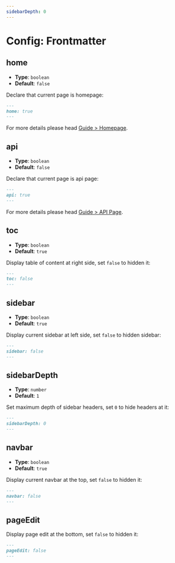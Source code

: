 ```yaml
---
sidebarDepth: 0
---
```


# Config: Frontmatter

## home

- **Type**: `boolean`
- **Default**: `false`

Declare that current page is homepage:

```md
---
home: true
---
```

For more details please head [Guide > Homepage](../guide/home.md).

## api

- **Type**: `boolean`
- **Default**: `false`

Declare that current page is api page:

```md
---
api: true
---
```

For more details please head [Guide > API Page](../guide/api-page.md).


## toc

- **Type**: `boolean`
- **Default**: `true`

Display table of content at right side, set `false` to hidden it:

```md
---
toc: false
---
```

## sidebar

- **Type**: `boolean`
- **Default**: `true`

Display current sidebar at left side, set `false` to hidden sidebar:

```md
---
sidebar: false
---
```

## sidebarDepth

- **Type**: `number`
- **Default**: `1`

Set maximum depth of sidebar headers, set `0` to hide headers at it:


```md
---
sidebarDepth: 0
---
```

## navbar

- **Type**: `boolean`
- **Default**: `true`

Display current navbar at the top, set `false` to hidden it:

```md
---
navbar: false
---
```

## pageEdit

Display page edit at the bottom, set `false` to hidden it:

```md
---
pageEdit: false
---
```